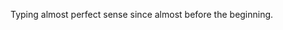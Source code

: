 Typing almost perfect sense since almost before the beginning.

<!---
penultimonkey/penultimonkey is a ✨ special ✨ repository because its `README.md` (this file) appears on your GitHub profile.
You can click the Preview link to take a look at your changes.
--->
